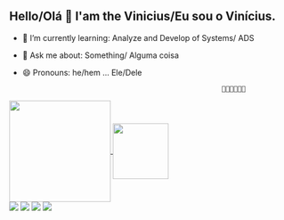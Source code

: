## Hello/Olá 👋 I'am the Vinicius/Eu sou o Vinícius.

- 📘 I’m currently learning: Analyze and Develop of Systems/ ADS
- 💬 Ask me about: Something/ Alguma coisa
- 😄 Pronouns: he/hem ... Ele/Dele

                                                        🦆🦆🦆🦆🦆🦆
<a href="https://github.com/anuraghazra/github-readme-stats">
  <img height=182 align="center" src="https://github-readme-stats.vercel.app/api?username=Vinihlemos" />
</a>
<a href="https://github.com/anuraghazra/convoychat">
  <img height=100 align="center" src="https://github-readme-stats.vercel.app/api/top-langs?username=vinihlemos&layout=compact&langs_count=8&card_width=200" />
</a>

<div> 
  <a href="https://www.youtube.com/channel/UC_-uuuZbY0AAt9CViNzvc-Q(https://www.youtube.com/@Viinihl)" target="_blank"><img src="https://img.shields.io/badge/YouTube-FF0000?style=for-the-badge&logo=youtube&logoColor=white" target="_blank"></a>
  <a href="https://www.instagram.com/viinihl" target="_blank"><img src="https://img.shields.io/badge/-Instagram-%23E4405F?style=for-the-badge&logo=instagram&logoColor=white" target="_blank"></a>
  <a href = "mailto:vinihlemos@gmail.com"><img src="https://img.shields.io/badge/-Gmail-%23333?style=for-the-badge&logo=gmail&logoColor=white" target="_blank"></a>
  <a href="https://www.linkedin.com/in/rafaella-ballerini-45875016a(https://www.linkedin.com/in/vin%C3%ADcius-lemos-bb558b202/)" target="_blank"><img src="https://img.shields.io/badge/-LinkedIn-%230077B5?style=for-the-badge&logo=linkedin&logoColor=white" target="_blank"></a> 
  
</div>  
          
